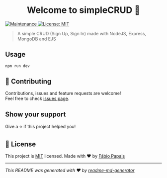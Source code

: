 <h1 align="center">Welcome to simpleCRUD 👋</h1>
<p>
  <a href="https://github.com/fabiopapaiss/simpleCRUD/graphs/commit-activity" target="_blank">
    <img alt="Maintenance" src="https://img.shields.io/badge/Maintained%3F-yes-green.svg" />
  </a>
  <a href="https://github.com/fabiopapaiss/simpleCRUD/blob/master/LICENSE" target="_blank">
    <img alt="License: MIT" src="https://img.shields.io/github/license/fabiopapaiss/simpleCRUD" />
  </a>
</p>

> A simple CRUD (Sign Up, Sign In) made with NodeJS, Express, MongoDB and EJS

## Usage

```sh
npm run dev
```

## 🤝 Contributing

Contributions, issues and feature requests are welcome!<br />Feel free to check [issues page](https://github.com/fabiopapaiss/simpleCRUD/issues). 

## Show your support

Give a ⭐️ if this project helped you!

## 📝 License

This project is [MIT](https://github.com/fabiopapaiss/simpleCRUD/blob/master/LICENSE) licensed.
Made with ❤️ by [Fábio Papais](https://github.com/fabiopapaiss)

***
_This README was generated with ❤️ by [readme-md-generator](https://github.com/kefranabg/readme-md-generator)_
